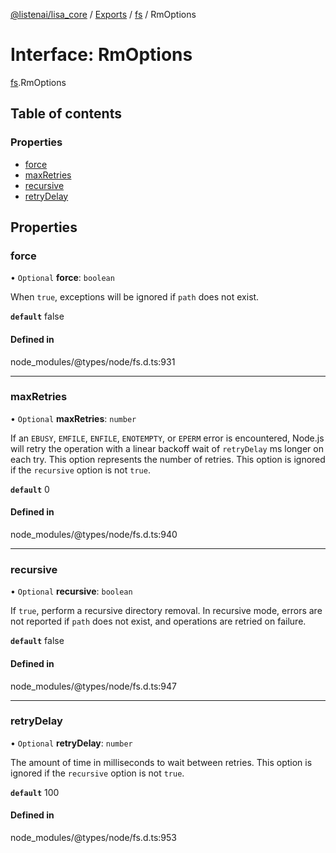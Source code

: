 [@listenai/lisa_core](../README.md) / [Exports](../modules.md) / [fs](../modules/fs.md) / RmOptions

# Interface: RmOptions

[fs](../modules/fs.md).RmOptions

## Table of contents

### Properties

- [force](fs.rmoptions.md#force)
- [maxRetries](fs.rmoptions.md#maxretries)
- [recursive](fs.rmoptions.md#recursive)
- [retryDelay](fs.rmoptions.md#retrydelay)

## Properties

### force

• `Optional` **force**: `boolean`

When `true`, exceptions will be ignored if `path` does not exist.

**`default`** false

#### Defined in

node_modules/@types/node/fs.d.ts:931

___

### maxRetries

• `Optional` **maxRetries**: `number`

If an `EBUSY`, `EMFILE`, `ENFILE`, `ENOTEMPTY`, or
`EPERM` error is encountered, Node.js will retry the operation with a linear
backoff wait of `retryDelay` ms longer on each try. This option represents the
number of retries. This option is ignored if the `recursive` option is not
`true`.

**`default`** 0

#### Defined in

node_modules/@types/node/fs.d.ts:940

___

### recursive

• `Optional` **recursive**: `boolean`

If `true`, perform a recursive directory removal. In
recursive mode, errors are not reported if `path` does not exist, and
operations are retried on failure.

**`default`** false

#### Defined in

node_modules/@types/node/fs.d.ts:947

___

### retryDelay

• `Optional` **retryDelay**: `number`

The amount of time in milliseconds to wait between retries.
This option is ignored if the `recursive` option is not `true`.

**`default`** 100

#### Defined in

node_modules/@types/node/fs.d.ts:953
